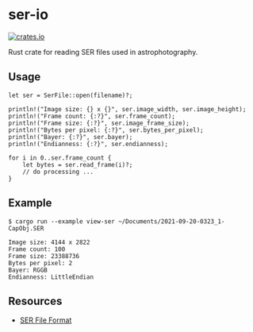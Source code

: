 # ser-io

[![crates.io](https://img.shields.io/crates/v/ser-io.svg)](https://crates.io/crates/ser-io)

Rust crate for reading SER files used in astrophotography.

## Usage

```rust,no_run
let ser = SerFile::open(filename)?;

println!("Image size: {} x {}", ser.image_width, ser.image_height);
println!("Frame count: {:?}", ser.frame_count);
println!("Frame size: {:?}", ser.image_frame_size);
println!("Bytes per pixel: {:?}", ser.bytes_per_pixel);
println!("Bayer: {:?}", ser.bayer);
println!("Endianness: {:?}", ser.endianness);

for i in 0..ser.frame_count {
    let bytes = ser.read_frame(i)?;
    // do processing ...
}
```

## Example

```text,no_run
$ cargo run --example view-ser ~/Documents/2021-09-20-0323_1-CapObj.SER
 
Image size: 4144 x 2822
Frame count: 100
Frame size: 23388736
Bytes per pixel: 2
Bayer: RGGB
Endianness: LittleEndian
```

## Resources

- [SER File Format](http://www.grischa-hahn.homepage.t-online.de/astro/ser/)